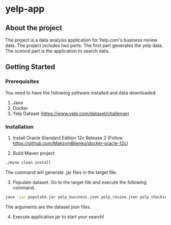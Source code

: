 # yelp-app

## About the project

The project is a data analysis application for Yelp.com's business review data. The project includes two parts. The first part generates the yelp data. The sceond part is the application to search data.

## Getting Started

### Prerequisites

You need to have the following software installed and data downloaded:

1. Java
2. Docker
3. Yelp Dataset (<https://www.yelp.com/dataset/challenge>)

### Installation

1. Install Oracle Standard Edition 12c Release 2 (Follow <https://github.com/MaksymBilenko/docker-oracle-12c>)

2. Build Maven project

```sh
./mvnw clean install
```

The command will generate .jar files in the target file.

3. Populate dataset. Go to the target file and execute the following command.

```sh
java -jar populate.jar yelp_business.json yelp_review.json yelp_checkin.json yelp_user.json
```

The arguments are the dataset json files.

4. Execute application.jar to start your search!
